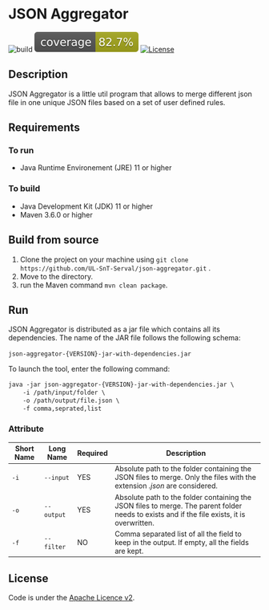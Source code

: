 # JSON Aggregator

![build](https://github.com/UL-SnT-Serval/json-aggregator/workflows/build/badge.svg)
![codecov](.github/badges/jacoco.svg)
[![License](https://img.shields.io/badge/License-Apache%202.0-blue.svg)](https://opensource.org/licenses/Apache-2.0)

## Description

JSON Aggregator is a little util program that allows to merge different json file in one unique JSON files based on a set of user defined rules.

## Requirements

### To run

* Java Runtime Environement (JRE) 11 or higher

### To build

* Java Development Kit (JDK) 11 or higher
* Maven 3.6.0 or higher

## Build from source

1. Clone the project on your machine using ```git clone https://github.com/UL-SnT-Serval/json-aggregator.git``` .
2. Move to the directory.
3. run the Maven command ```mvn clean package```.

## Run

JSON Aggregator is distributed as a jar file which contains all its dependencies. The name of the JAR file follows the following schema: 

```json-aggregator-{VERSION}-jar-with-dependencies.jar```

To launch the tool, enter the following command:

    java -jar json-aggregator-{VERSION}-jar-with-dependencies.jar \
        -i /path/input/folder \
        -o /path/output/file.json \
        -f comma,seprated,list

### Attribute

| Short Name| Long Name | Required | Description |
|-----------|-----------|----------|--------------
|`-i`       | `--input` |  YES     | Absolute path to the folder containing the JSON files to merge. Only the files with the extension *.json* are considered.
|`-o`       | `--output`|  YES     | Absolute path to the folder containing the JSON files to merge. The parent folder needs to exists and if the file exists, it is overwritten.
|`-f`       | `--filter`|  NO      | Comma separated list of all the field to keep in the output. If empty, all the fields are kept.

## License

Code is under the [Apache Licence v2](https://www.apache.org/licenses/LICENSE-2.0.txt).